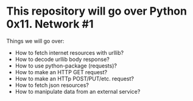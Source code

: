 This repository will go over Python 0x11. Network #1
=====================================================
Things we will go over:
- How to fetch internet resources with urllib?
- How to decode urllib body response?
- How to use python-package (requests)?
- How to make an HTTP GET request?
- How to make an HTTp POST/PUT/etc. request?
- How to fetch json resources?
- How to manipulate data from an external service?
